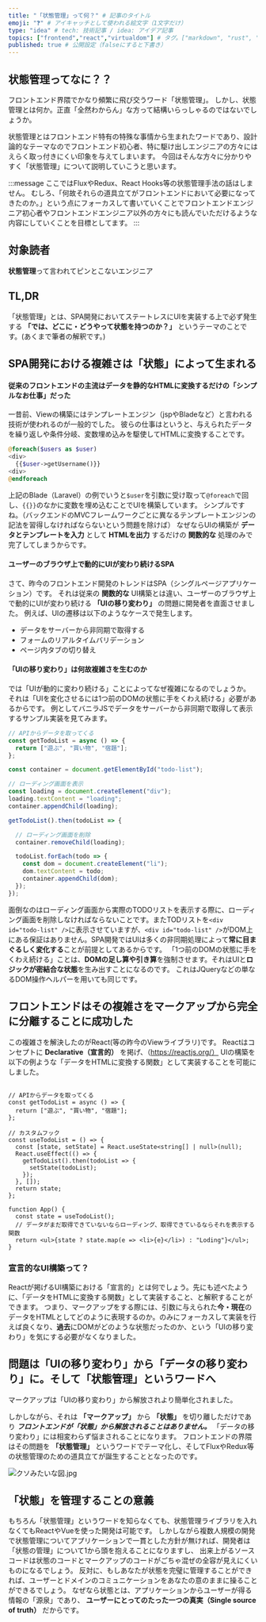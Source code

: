 ```yaml
---
title: "「状態管理」って何？" # 記事のタイトル
emoji: "❓" # アイキャッチとして使われる絵文字（1文字だけ）
type: "idea" # tech: 技術記事 / idea: アイデア記事
topics: ["frontend","react","virtualdom"] # タグ。["markdown", "rust", "aws"]のように指定する
published: true # 公開設定（falseにすると下書き）
---
```


## 状態管理ってなに？？

フロントエンド界隈でかなり頻繁に飛び交うワード「状態管理」。
しかし、状態管理とは何か。正直「全然わからん」な方って結構いらっしゃるのではないでしょうか。

状態管理とはフロントエンド特有の特殊な事情から生まれたワードであり、設計論的なテーマなのでフロントエンド初心者、特に駆け出しエンジニアの方々にはえらく取っ付きにくい印象を与えてしまいます。
今回はそんな方々に分かりやすく「状態管理」について説明していこうと思います。

:::message
ここではFluxやRedux、React Hooks等の状態管理手法の話はしません。
むしろ、「何故それらの道具立てがフロントエンドにおいて必要になってきたのか。」という点にフォーカスして書いていくことでフロントエンドエンジニア初心者やフロントエンドエンジニア以外の方々にも読んでいただけるような内容にしていくことを目標としてます。
:::

## 対象読者
**状態管理**って言われてピンとこないエンジニア

## TL,DR
「状態管理」とは、SPA開発においてステートレスにUIを実装する上で必ず発生する **「では、どこに・どうやって状態を持つのか？」** というテーマのことです。(あくまで筆者の解釈です。) 

## SPA開発における複雑さは「状態」によって生まれる

#### 従来のフロントエンドの主流はデータを静的なHTMLに変換するだけの「シンプルなお仕事」だった
一昔前、Viewの構築にはテンプレートエンジン（jspやBladeなど）と言われる技術が使われるのが一般的でした。
彼らの仕事はというと、与えられたデータを繰り返しや条件分岐、変数埋め込みを駆使してHTMLに変換することです。

```php
@foreach($users as $user)
<div>
  {{$user->getUsername()}}
<div>
@endforeach
```

上記のBlade（Laravel）の例でいうと`$user`を引数に受け取って`@foreach`で回し、`{{}}`のなかに変数を埋め込むことでUIを構築しています。
シンプルですね。（バックエンドのMVCフレームワークごとに異なるテンプレートエンジンの記法を習得しなければならないという問題を除けば）
なぜならUIの構築が **データとテンプレートを入力** として **HTMLを出力** するだけの **関数的な** 処理のみで完了してしまうからです。

#### ユーザーのブラウザ上で動的にUIが変わり続けるSPA

さて、昨今のフロントエンド開発のトレンドはSPA（シングルページアプリケーション）です。
それは従来の **関数的な** UI構築とは違い、ユーザーのブラウザ上で動的にUIが変わり続ける **「UIの移り変わり」** の問題に開発者を直面させました。
例えば、UIの遷移は以下のようなケースで発生します。

- データをサーバーから非同期で取得する
- フォームのリアルタイムバリデーション
- ページ内タブの切り替え

#### 「UIの移り変わり」は何故複雑さを生むのか

では「UIが動的に変わり続ける」ことによってなぜ複雑になるのでしょうか。
それは「UIを変化させるには1つ前のDOMの状態に手をくわえ続ける」必要があるからです。
例としてバニラJSでデータをサーバーから非同期で取得して表示するサンプル実装を見てみます。

```ts
// APIからデータを取ってくる
const getTodoList = async () => {
  return ["遊ぶ", "買い物", "宿題"];
};

const container = document.getElementById("todo-list");

// ローディング画面を表示
const loading = document.createElement("div");
loading.textContent = "loading";
container.appendChild(loading);

getTodoList().then(todoList => {

  // ローディング画面を削除
  container.removeChild(loading);

  todoList.forEach(todo => {
    const dom = document.createElement("li");
    dom.textContent = todo;
    container.appendChild(dom);
  });
});

```

面倒なのはローディング画面から実際のTODOリストを表示する際に、ローディング画面を削除しなければならないことです。またTODリストを`<div id="todo-list" />`に表示させていますが、`<div id="todo-list" />`がDOM上にある保証はありません。SPA開発ではUIは多くの非同期処理によって**常に目まぐるしく変化する**ことが前提としてあるからです。
「1つ前のDOMの状態に手をくわえ続ける」ことは、**DOMの足し算や引き算**を強制させます。それはUIと**ロジックが密結合な状態**を生み出すことになるのです。
これはJQueryなどの単なるDOM操作ヘルパーを用いても同じです。

## フロントエンドはその複雑さをマークアップから完全に分離することに成功した

この複雑さを解決したのがReact(等の昨今のViewライブラリ)です。
Reactはコンセプトに **Declarative（宣言的）** を掲げ、（https://reactjs.org/）
UIの構築を以下の例ような「データをHTMLに変換する関数」として実装することを可能にしました。

```tsx

// APIからデータを取ってくる
const getTodoList = async () => {
  return ["遊ぶ", "買い物", "宿題"];
};

// カスタムフック
const useTodoList = () => {
  const [state, setState] = React.useState<string[] | null>(null);
  React.useEffect(() => {
    getTodoList().then(todoList => {
      setState(todoList);
    });
  }, []);
  return state;
};

function App() {
  const state = useTodoList();
  // データがまだ取得できていないならローディング、取得できているならそれを表示する関数
  return <ul>{state ? state.map(e => <li>{e}</li>) : "Loding"}</ul>;
}

```

### 宣言的なUI構築って？

Reactが掲げるUI構築における「宣言的」とは何でしょう。先にも述べたように、「データをHTMLに変換する関数」として実装すること、と解釈することができます。
つまり、マークアップをする際には、引数に与えられた**今・現在**のデータをHTMLとしてどのように表現するのか。のみにフォーカスして実装を行えば良くなり、**過去**にDOMがどのような状態だったのか、という「UIの移り変わり」を気にする必要がなくなりました。

## 問題は「UIの移り変わり」から「データの移り変わり」に。そして「状態管理」というワードへ

マークアップは「UIの移り変わり」から解放されより簡単化されました。

しかしながら、それは **「マークアップ」** から **「状態」** を切り離しただけであり ***フロントエンドが「状態」から解放されることはありません。*** 「データの移り変わり」には相変わらず悩まされることになります。
フロントエンドの界隈はその問題を **「状態管理」** というワードでテーマ化し、そしてFluxやRedux等の状態管理のための道具立てが誕生することとなったのです。

![クソみたいな図.jpg](https://storage.googleapis.com/zenn-user-upload/9r6nfkyu4z2phv0epnzvxs1o34ie)
## 「状態」を管理することの意義
もちろん「状態管理」というワードを知らなくても、状態管理ライブラリを入れなくてもReactやVueを使った開発は可能です。
しかしながら複数人規模の開発で状態管理についてアプリケーションで一貫とした方針が無ければ、開発者は「状態の管理」について1から頭を抱えることになりますし、
出来上がるソースコードは状態のコードとマークアップのコードがごちゃ混ぜの全容が見えにくいものになるでしょう。
反対に、もしあなたが状態を完璧に管理することができれば、ユーザーとドメインのコミュニケーションをあなたの意のままに操ることができるでしょう。
なぜなら状態とは、アプリケーションからユーザーが得る情報の「源泉」であり、 **ユーザーにとってのたった一つの真実（Single source of truth）** だからです。


